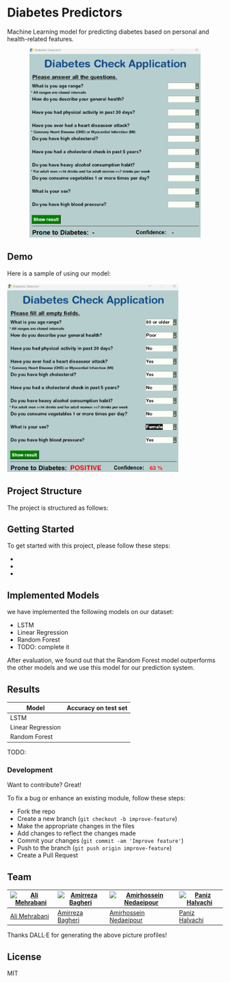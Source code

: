 #  Diabetes Predictors 
Machine Learning model for predicting diabetes based on personal and health-related features.<br>
<p style="text-align: center;">
<img src="image-ui.png" width="400"/>
</p>


## Demo
Here is a sample of using our model:<br>
<br>
<img src="demo.jpg" width="400"/>

## Project Structure

The project is structured as follows:

## Getting Started
To get started with this project, please follow these steps:

-
-
-


## Implemented Models
we have implemented the following models on our dataset:

- LSTM
- Linear Regression
- Random Forest
- TODO: complete it

After evaluation, we found out that the Random Forest model outperforms the other models and we use this model for our prediction system.

## Results 
| Model | Accuracy on test set |
|----------|------------|
|  LSTM  |    |
| Linear Regression   |    |
| Random Forest  |    |
TODO:

### Development
Want to contribute? Great!

To fix a bug or enhance an existing module, follow these steps:

- Fork the repo
- Create a new branch (`git checkout -b improve-feature`)
- Make the appropriate changes in the files
- Add changes to reflect the changes made
- Commit your changes (`git commit -am 'Improve feature'`)
- Push to the branch (`git push origin improve-feature`)
- Create a Pull Request 



## Team

[![Ali Mehrabani](https://github.com/AmBadAl/Diabetes/blob/main/DALL%C2%B7E%202023-06-13%2023.11.53%20-%20cute%20high%20quality%20animationary%20robots%20images%20colorful.png)](https://github.com/AliMehrabani) | [![Amirreza Bagheri](https://github.com/AmBadAl/Diabetes/blob/main/DALL%C2%B7E%202023-06-13%2023.11.56%20-%20cute%20high%20quality%20animationary%20robots%20images%20colorful.png)](https://github.com/AmBadAl) | [![Amirhossein Nedaeipour](https://github.com/AmBadAl/Diabetes/blob/main/DALL%C2%B7E%202023-06-13%2023.12.00%20-%20cute%20high%20quality%20animationary%20robots%20images%20colorful.png)](https://github.com/nedaei79)|[![Paniz Halvachi](https://github.com/AmBadAl/Diabetes/blob/main/DALL%C2%B7E%202023-06-13%2023.11.47%20-%20cute%20high%20quality%20animationary%20robots%20images%20colorful.png)](https://github.com/panizhalvachi)
---|---|---|---
[Ali Mehrabani](https://github.com/AliMehrabani) |[Amirreza Bagheri](https://github.com/AmBadAl) |[Amirhossein Nedaeipour](https://github.com/nedaei79)|[Paniz Halvachi](https://github.com/panizhalvachi)

Thanks DALL·E for generating the above picture profiles!

## License
MIT


